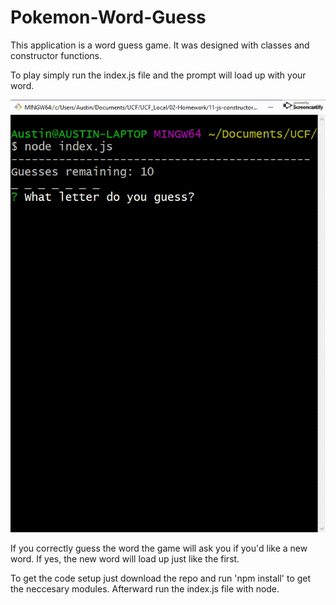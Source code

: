 # Pokemon-Word-Guess

This application is a word guess game. It was designed with classes and constructor functions.

To play simply run the index.js file and the prompt will load up with your word.

![Game playing through 2 rounds](assets/game.gif)

If you correctly guess the word the game will ask you if you'd like a new word. If yes, the new word will load up just like the first.

To get the code setup just download the repo and run 'npm install' to get the neccesary modules. Afterward run the index.js file with node.